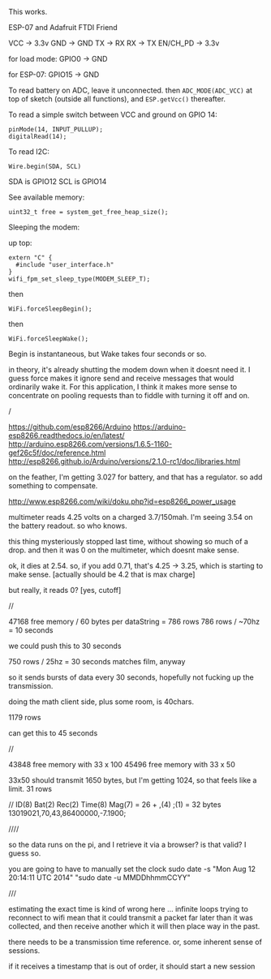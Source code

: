 This works.

ESP-07 and Adafruit FTDI Friend



VCC -> 3.3v
GND -> GND
TX -> RX
RX -> TX
EN/CH_PD -> 3.3v

for load mode:
GPIO0 -> GND

for ESP-07:
GPIO15 -> GND


To read battery on ADC, leave it unconnected. then `ADC_MODE(ADC_VCC)` at top of sketch (outside all functions), and `ESP.getVcc()` thereafter.


To read a simple switch between VCC and ground on GPIO 14:

    pinMode(14, INPUT_PULLUP);
    digitalRead(14);


To read I2C:

    Wire.begin(SDA, SCL)

SDA is GPIO12
SCL is GPIO14


See available memory:

    uint32_t free = system_get_free_heap_size();


Sleeping the modem:


up top:

    extern "C" {
      #include "user_interface.h"
    }
    wifi_fpm_set_sleep_type(MODEM_SLEEP_T);

then

    WiFi.forceSleepBegin();

then

    WiFi.forceSleepWake();

Begin is instantaneous, but Wake takes four seconds or so.


in theory, it's already shutting the modem down when it doesnt need it. I guess force makes it ignore send and receive messages that would ordinarily wake it. For this application, I think it makes more sense to concentrate on pooling requests than to fiddle with turning it off and on.


/

https://github.com/esp8266/Arduino
https://arduino-esp8266.readthedocs.io/en/latest/
http://arduino.esp8266.com/versions/1.6.5-1160-gef26c5f/doc/reference.html
http://esp8266.github.io/Arduino/versions/2.1.0-rc1/doc/libraries.html

on the feather, I'm getting 3.027 for battery, and that has a regulator. so add something to compensate.

http://www.esp8266.com/wiki/doku.php?id=esp8266_power_usage

multimeter reads 4.25 volts on a charged 3.7/150mah.
I'm seeing 3.54 on the battery readout. so who knows.

this thing mysteriously stopped last time, without showing so much of a drop. and then it was 0 on the multimeter, which doesnt make sense.

ok, it dies at 2.54.
so, if you add 0.71, that's 4.25 -> 3.25, which is starting to make sense.
[actually should be 4.2 that is max charge]

but really, it reads 0? [yes, cutoff]

//


47168 free memory / 60 bytes per dataString = 786 rows
786 rows / ~70hz = 10 seconds

we could push this to 30 seconds

750 rows / 25hz = 30 seconds
matches film, anyway

so it sends bursts of data every 30 seconds, hopefully not fucking up the transmission.

doing the math client side, plus some room, is 40chars.

1179 rows

can get this to 45 seconds

//

43848 free memory with 33 x 100
45496 free memory with 33 x 50

33x50 should transmit 1650 bytes, but I'm getting 1024, so that feels like a limit.
31 rows



// ID(8) Bat(2) Rec(2) Time(8) Mag(7) = 26 + ,(4) ;(1) = 32 bytes  
13019021,70,43,86400000,-7.1900;



////

so the data runs on the pi, and I retrieve it via a browser? is that valid? I guess so.

you are going to have to manually set the clock
sudo date -s "Mon Aug  12 20:14:11 UTC 2014"
"sudo date -u MMDDhhmmCCYY"



///

estimating the exact time is kind of wrong here ...
infinite loops trying to reconnect to wifi mean that it could transmit a packet far later than it was collected, and then receive another which it will then place way in the past.

there needs to be a transmission time reference. or, some inherent sense of sessions.

if it receives a timestamp that is out of order, it should start a new session